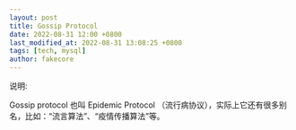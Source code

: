 ```yaml
---
layout: post
title: Gossip Protocol
date: 2022-08-31 12:00 +0800
last_modified_at: 2022-08-31 13:08:25 +0800
tags: [tech, mysql]
author: fakecore
---
```

说明:

Gossip protocol 也叫 Epidemic Protocol （流行病协议），实际上它还有很多别名，比如：“流言算法”、“疫情传播算法”等。



